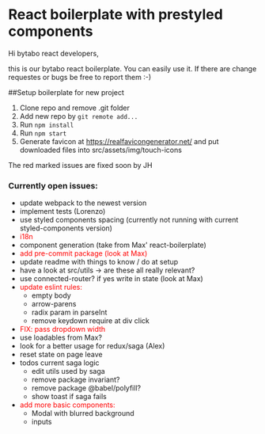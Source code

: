 # React boilerplate with prestyled components

Hi bytabo react developers,

this is our bytabo react boilerplate. You can easily use it. If there are change requestes or bugs be free to report them :-)

##Setup boilerplate for new project
1. Clone repo and remove .git folder
2. Add new repo by `git remote add...`
3. Run `npm install`
3. Run `npm start`
4. Generate favicon at https://realfavicongenerator.net/ and put downloaded files into src/assets/img/touch-icons

The red marked issues are fixed soon by JH


### Currently open issues:
* update webpack to the newest version
* implement tests (Lorenzo)
* use styled components spacing (currently not running with current styled-components version)
* <span style="color:red">i18n</span>
* component generation (take from Max' react-boilerplate)
* <span style="color:red">add pre-commit package (look at Max)</span>
* update readme with things to know / do at setup
* have a look at src/utils -> are these all really relevant?
* use connected-router? if yes write in state (look at Max)
* <span style="color:red">update eslint rules:</span>
  * empty body
  * arrow-parens
  * radix param in parseInt
  * remove keydown require at div click
* <span style="color:red">FIX: pass dropdown width</span>
* use loadables from Max?
* look for a better usage for redux/saga (Alex)
* reset state on page leave
* todos current saga logic
  * edit utils used by saga
  * remove package invariant?
  * remove package @babel/polyfill?
  * show toast if saga fails
* <span style="color:red">add more basic components:</span>
  * Modal with blurred background
  * inputs
